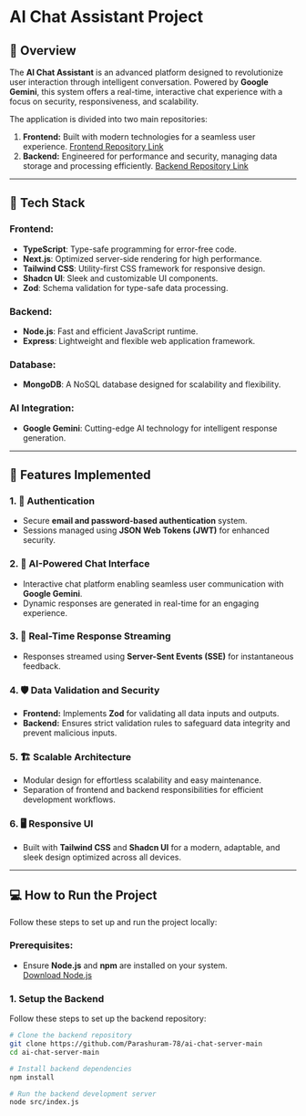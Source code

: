 # AI Chat Assistant Project

## 🌟 Overview

The **AI Chat Assistant** is an advanced platform designed to revolutionize user interaction through intelligent conversation. Powered by **Google Gemini**, this system offers a real-time, interactive chat experience with a focus on security, responsiveness, and scalability.

The application is divided into two main repositories:

1. **Frontend:** Built with modern technologies for a seamless user experience. [Frontend Repository Link](https://github.com/Parashuram-78/ai-chat-client-main)
2. **Backend:** Engineered for performance and security, managing data storage and processing efficiently. [Backend Repository Link](https://github.com/Parashuram-78/ai-chat-server-main)

---

## 🚀 Tech Stack

### **Frontend:**
- **TypeScript**: Type-safe programming for error-free code.
- **Next.js**: Optimized server-side rendering for high performance.
- **Tailwind CSS**: Utility-first CSS framework for responsive design.
- **Shadcn UI**: Sleek and customizable UI components.
- **Zod**: Schema validation for type-safe data processing.

### **Backend:**
- **Node.js**: Fast and efficient JavaScript runtime.
- **Express**: Lightweight and flexible web application framework.

### **Database:**
- **MongoDB**: A NoSQL database designed for scalability and flexibility.

### **AI Integration:**
- **Google Gemini**: Cutting-edge AI technology for intelligent response generation.

---

## 🌟 Features Implemented

### 1. 🔐 **Authentication**
- Secure **email and password-based authentication** system.
- Sessions managed using **JSON Web Tokens (JWT)** for enhanced security.

### 2. 🤖 **AI-Powered Chat Interface**
- Interactive chat platform enabling seamless user communication with **Google Gemini**.
- Dynamic responses are generated in real-time for an engaging experience.

### 3. 📡 **Real-Time Response Streaming**
- Responses streamed using **Server-Sent Events (SSE)** for instantaneous feedback.

### 4. 🛡️ **Data Validation and Security**
- **Frontend:** Implements **Zod** for validating all data inputs and outputs.
- **Backend:** Ensures strict validation rules to safeguard data integrity and prevent malicious inputs.

### 5. 🏗️ **Scalable Architecture**
- Modular design for effortless scalability and easy maintenance.
- Separation of frontend and backend responsibilities for efficient development workflows.

### 6. 🖥️ **Responsive UI**
- Built with **Tailwind CSS** and **Shadcn UI** for a modern, adaptable, and sleek design optimized across all devices.

---

## 💻 How to Run the Project

Follow these steps to set up and run the project locally:

### Prerequisites:
- Ensure **Node.js** and **npm** are installed on your system.  
  [Download Node.js](https://nodejs.org/en/download)

### 1. **Setup the Backend**  
   Follow these steps to set up the backend repository:

   ```bash
   # Clone the backend repository
   git clone https://github.com/Parashuram-78/ai-chat-server-main
   cd ai-chat-server-main

   # Install backend dependencies
   npm install

   # Run the backend development server
   node src/index.js

